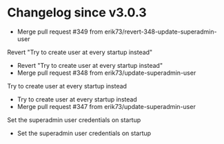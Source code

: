 # Changelog since v3.0.3
- Merge pull request #349 from erik73/revert-348-update-superadmin-user

Revert "Try to create user at every startup instead" 
- Revert "Try to create user at every startup instead" 
- Merge pull request #348 from erik73/update-superadmin-user

Try to create user at every startup instead 
- Try to create user at every startup instead 
- Merge pull request #347 from erik73/update-superadmin-user

Set the superadmin user credentials on startup 
- Set the superadmin user credentials on startup 
